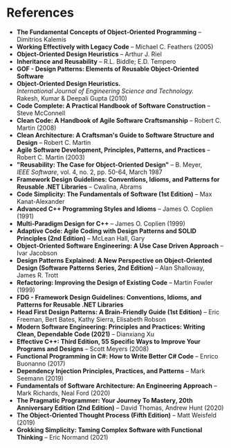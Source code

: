 # References

- **The Fundamental Concepts of Object-Oriented Programming** – Dimitrios Kalemis
- **Working Effectively with Legacy Code** – Michael C. Feathers (2005)
- **Object-Oriented Design Heuristics** – Arthur J. Riel
- **Inheritance and Reusability** – R.L. Biddle; E.D. Tempero
- **GOF - Design Patterns: Elements of Reusable Object-Oriented Software**
- **Object-Oriented Design Heuristics.**  
  *International Journal of Engineering Science and Technology.*  
  Rakesh, Kumar & Deepali Gupta (2010)
- **Code Complete: A Practical Handbook of Software Construction** – Steve McConnell
- **Clean Code: A Handbook of Agile Software Craftsmanship** – Robert C. Martin (2008)
- **Clean Architecture: A Craftsman's Guide to Software Structure and Design** – Robert C. Martin
- **Agile Software Development, Principles, Patterns, and Practices** – Robert C. Martin (2003)
- **"Reusability: The Case for Object-Oriented Design"** – B. Meyer,  
  *IEEE Software*, vol. 4, no. 2, pp. 50-64, March 1987
- **Framework Design Guidelines: Conventions, Idioms, and Patterns for Reusable .NET Libraries** – Cwalina, Abrams
- **Code Simplicity: The Fundamentals of Software (1st Edition)** – Max Kanat-Alexander
- **Advanced C++ Programming Styles and Idioms** – James O. Coplien (1991)
- **Multi-Paradigm Design for C++** – James O. Coplien (1999)
- **Adaptive Code: Agile Coding with Design Patterns and SOLID Principles (2nd Edition)** – McLean Hall, Gary
- **Object-Oriented Software Engineering: A Use Case Driven Approach** – Ivar Jacobson
- **Design Patterns Explained: A New Perspective on Object-Oriented Design (Software Patterns Series, 2nd Edition)** – Alan Shalloway, James R. Trott
- **Refactoring: Improving the Design of Existing Code** – Martin Fowler (1999)
- **FDG - Framework Design Guidelines: Conventions, Idioms, and Patterns for Reusable .NET Libraries**
- **Head First Design Patterns: A Brain-Friendly Guide (1st Edition)** – Eric Freeman, Bert Bates, Kathy Sierra, Elisabeth Robson
- **Modern Software Engineering: Principles and Practices: Writing Clean, Dependable Code (2021)** – Dianxiang Xu
- **Effective C++: Third Edition, 55 Specific Ways to Improve Your Programs and Designs** – Scott Meyers (2008)
- **Functional Programming in C#: How to Write Better C# Code** – Enrico Buonanno (2017)
- **Dependency Injection Principles, Practices, and Patterns** – Mark Seemann (2019)
- **Fundamentals of Software Architecture: An Engineering Approach** – Mark Richards, Neal Ford (2020)
- **The Pragmatic Programmer: Your Journey To Mastery, 20th Anniversary Edition (2nd Edition)** – David Thomas, Andrew Hunt (2020)
- **The Object-Oriented Thought Process (Fifth Edition)** – Matt Weisfeld (2019)
- **Grokking Simplicity: Taming Complex Software with Functional Thinking** – Eric Normand (2021)
